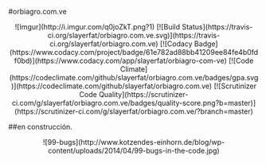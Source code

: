 #orbiagro.com.ve

<p align="center">
![Imgur](http://i.imgur.com/q0joZkT.png?1)  
[![Build Status](https://travis-ci.org/slayerfat/orbiagro.com.ve.svg)](https://travis-ci.org/slayerfat/orbiagro.com.ve)
[![Codacy Badge](https://www.codacy.com/project/badge/61e782ad88bb41209ee84fe4b0fdf0bd)](https://www.codacy.com/app/slayerfat/orbiagro-com-ve)
[![Code Climate](https://codeclimate.com/github/slayerfat/orbiagro.com.ve/badges/gpa.svg)](https://codeclimate.com/github/slayerfat/orbiagro.com.ve)
[![Scrutinizer Code Quality](https://scrutinizer-ci.com/g/slayerfat/orbiagro.com.ve/badges/quality-score.png?b=master)](https://scrutinizer-ci.com/g/slayerfat/orbiagro.com.ve/?branch=master)
</p>

##en construcción.

<p align="center">
![99-bugs](http://www.kotzendes-einhorn.de/blog/wp-content/uploads/2014/04/99-bugs-in-the-code.jpg)
</p>
